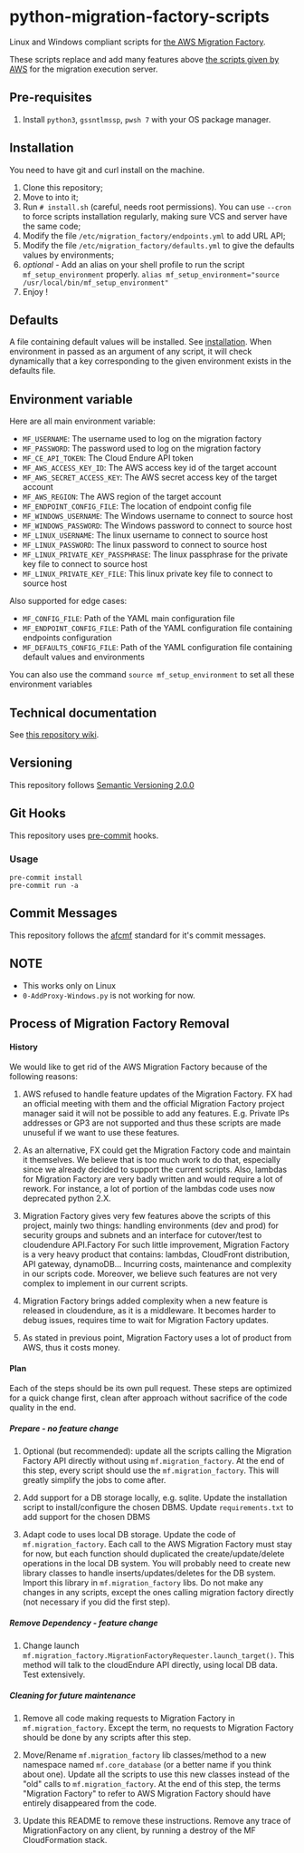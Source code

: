# python-migration-factory-scripts

Linux and Windows compliant scripts for [the AWS Migration Factory](https://docs.aws.amazon.com/solutions/latest/aws-cloudendure-migration-factory-solution/welcome.html).

These scripts replace and add many features above [the scripts given by AWS](https://github.com/awslabs/aws-cloudendure-migration-factory-solution/blob/master/source/automation-scripts.zip) for the migration execution server.

## Pre-requisites

1. Install `python3`, `gssntlmssp`, `pwsh 7` with your OS package manager.

## Installation

You need to have git and curl install on the machine.

1. Clone this repository;
1. Move to into it;
1. Run `# install.sh` (careful, needs root permissions). You can use `--cron` to force scripts installation regularly, making sure VCS and server have the same code;
1. Modify the file `/etc/migration_factory/endpoints.yml` to add URL API;
1. Modify the file `/etc/migration_factory/defaults.yml` to give the defaults values by environments;
1. *optional* - Add an alias on your shell profile to run the script `mf_setup_environment` properly. `alias mf_setup_environment="source /usr/local/bin/mf_setup_environment"`
1. Enjoy !

## Defaults

A file containing default values will be installed. See [installation](#installation).
When environment in passed as an argument of any script, it will check dynamically that a key corresponding to the given environment exists in the defaults file.

## Environment variable

Here are all main environment variable:

* `MF_USERNAME`: The username used to log on the migration factory
* `MF_PASSWORD`: The password used to log on the migration factory
* `MF_CE_API_TOKEN`: The Cloud Endure API token
* `MF_AWS_ACCESS_KEY_ID`: The AWS access key id of the target account
* `MF_AWS_SECRET_ACCESS_KEY`: The AWS secret access key of the target account
* `MF_AWS_REGION`: The AWS region of the target account
* `MF_ENDPOINT_CONFIG_FILE`: The location of endpoint config file
* `MF_WINDOWS_USERNAME`: The Windows username to connect to source host
* `MF_WINDOWS_PASSWORD`: The Windows password to connect to source host
* `MF_LINUX_USERNAME`: The linux username to connect to source host
* `MF_LINUX_PASSWORD`: The linux password to connect to source host
* `MF_LINUX_PRIVATE_KEY_PASSPHRASE`: The linux passphrase for the private key file to connect to source host
* `MF_LINUX_PRIVATE_KEY_FILE`: This linux private key file to connect to source host


Also supported for edge cases:

* `MF_CONFIG_FILE`: Path of the YAML main configuration file
* `MF_ENDPOINT_CONFIG_FILE`: Path of the YAML configuration file containing endpoints configuration
* `MF_DEFAULTS_CONFIG_FILE`: Path of the YAML configuration file containing default values and environments

You can also use the command `source mf_setup_environment` to set all these environment variables

## Technical documentation

See [this repository wiki](https://scm.dazzlingwrench.fxinnovation.com/fxinnovation-public/python-migration-factory-scripts/wiki).

## Versioning
This repository follows [Semantic Versioning 2.0.0](https://semver.org/)

## Git Hooks
This repository uses [pre-commit](https://pre-commit.com/) hooks.

### Usage

```
pre-commit install
pre-commit run -a
```

## Commit Messages

This repository follows the [afcmf](https://scm.dazzlingwrench.fxinnovation.com/fxinnovation-public/pre-commit-afcmf) standard for it's commit messages.

## NOTE

* This works only on Linux
* `0-AddProxy-Windows.py` is not working for now.

## Process of Migration Factory Removal

#### History

We would like to get rid of the AWS Migration Factory because of the following reasons:

1. AWS refused to handle feature updates of the Migration Factory.
FX had an official meeting with them and the official Migration Factory project manager said it will not be possible to add any features.
E.g. Private IPs addresses or GP3 are not supported and thus these scripts are made unuseful if we want to use these features.

1. As an alternative, FX could get the Migration Factory code and maintain it themselves.
We believe that is too much work to do that, especially since we already decided to support the current scripts.
Also, lambdas for Migration Factory are very badly written and would require a lot of rework.
For instance, a lot of portion of the lambdas code uses now deprecated python 2.X.

1. Migration Factory gives very few features above the scripts of this project, mainly two things: handling environments (dev and prod) for security groups and subnets and an interface for cutover/test to cloudendure API.Factory
For such little improvement, Migration Factory is a very heavy product that contains: lambdas, CloudFront distribution, API gateway, dynamoDB… Incurring costs, maintenance and complexity in our scripts code.
Moreover, we believe such features are not very complex to implement in our current scripts.

1. Migration Factory brings added complexity when a new feature is released in cloudendure, as it is a middleware.
It becomes harder to debug issues, requires time to wait for Migration Factory updates.

1. As stated in previous point, Migration Factory uses a lot of product from AWS, thus it costs money.

#### Plan

Each of the steps should be its own pull request.
These steps are optimized for a quick change first, clean after approach without sacrifice of the code quality in the end.

##### Prepare - no feature change

1. Optional (but recommended): update all the scripts calling the Migration Factory API directly without using `mf.migration_factory`.
At the end of this step, every script should use the `mf.migration_factory`.
This will greatly simplify the jobs to come after.

1. Add support for a DB storage locally, e.g. sqlite.
Update the installation script to install/configure the chosen DBMS.
Update `requirements.txt` to add support for the chosen DBMS

1. Adapt code to uses local DB storage.
Update the code of `mf.migration_factory`.
Each call to the AWS Migration Factory must stay for now, but each function should duplicated the create/update/delete operations in the local DB system.
You will probably need to create new library classes to handle inserts/updates/deletes for the DB system.
Import this library in `mf.migration_factory` libs.
Do not make any changes in any scripts, except the ones calling migration factory directly (not necessary if you did the first step).

##### Remove Dependency - feature change

1. Change launch `mf.migration_factory.MigrationFactoryRequester.launch_target()`.
This method will talk to the cloudEndure API directly, using local DB data.
Test extensively.

##### Cleaning for future maintenance

1. Remove all code making requests to Migration Factory in `mf.migration_factory`.
Except the term, no requests to Migration Factory should be done by any scripts after this step.

1. Move/Rename `mf.migration_factory` lib classes/method to a new namespace named `mf.core_database` (or a better name if you think about one).
Update all the scripts to use this new classes instead of the "old" calls to `mf.migration_factory`.
At the end of this step, the terms "Migration Factory" to refer to AWS Migration Factory should have entirely disappeared from the code.

1. Update this README to remove these instructions.
Remove any trace of MigrationFactory on any client, by running a destroy of the MF CloudFormation stack.
